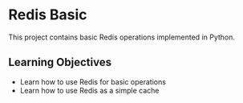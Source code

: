 # Redis Basic

This project contains basic Redis operations implemented in Python.

## Learning Objectives
- Learn how to use Redis for basic operations
- Learn how to use Redis as a simple cache
